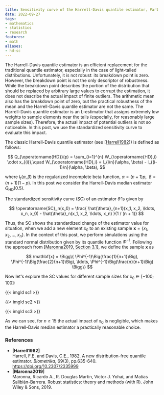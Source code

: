 ```yaml
---
title: Sensitivity curve of the Harrell-Davis quantile estimator, Part 1
date: 2022-09-27
tags:
- mathematics
- statistics
- research
features:
- math
aliases:
- hd-sc
---
```


The Harrell-Davis quantile estimator is an efficient replacement for the traditional quantile estimator,
  especially in the case of light-tailed distributions.
Unfortunately, it is not robust: its breakdown point is zero.
However, the breakdown point is not the only descriptor of robustness.
While the breakdown point describes the portion of the distribution that should be replaced by
  arbitrary large values to corrupt the estimation,
  it does not describe the actual impact of finite outliers.
The arithmetic mean also has the breakdown point of zero,
  but the practical robustness of the mean and the Harrell-Davis quantile estimator are not the same.
The Harrell-Davis quantile estimator is an L-estimator
  that assigns extremely low weights to sample elements near the tails
  (especially, for reasonably large sample sizes).
Therefore, the actual impact of potential outliers is not so noticeable.
In this post, we use the standardized sensitivity curve to evaluate this impact.

<!--more-->

The classic Harrell-Davis quantile estimator (see [[Harrell1982]](#Harrell1982)) is defined as follows:

$$
Q_{\operatorname{HD}}(p) = \sum_{i=1}^{n} W_{\operatorname{HD},i} \cdot x_{(i)},\quad
W_{\operatorname{HD},i} = I_{i/n}(\alpha, \beta) - I_{(i-1)/n}(\alpha, \beta),
$$

  where $I_t(\alpha, \beta)$ is the regularized incomplete beta function,
  $\alpha = (n+1)p$, $\;\beta = (n+1)(1-p)$.
In this post we consider the Harrell-Davis median estimator $Q_{\operatorname{HD}}(0.5)$.

The standardized sensitivity curve (SC) of an estimator $\hat{\theta}$ is given by

$$
\operatorname{SC}_n(x_0) = \frac{
  \hat{\theta}_{n+1}(x_1, x_2, \ldots, x_n, x_0) - \hat{\theta}_n(x_1, x_2, \ldots, x_n)
}{1 / (n + 1)}
$$

Thus, the SC shows the standardized change of the estimator value for situation,
  when we add a new element $x_0$ to an existing sample $\mathbf{x} = \{ x_1, x_2, \ldots, x_n \}$.
In the context of this post, we perform simulations using the standard normal distribution
  given by its quantile function $\Phi^{-1}$.
Following the approach from [[Maronna2019, Section 3.1]](#Maronna2019),
  we define the sample $\mathbf{x}$ as

$$
\mathbf{x} = \Bigg\{
  \Phi^{-1}\Big(\frac{1}{n+1}\Big),
  \Phi^{-1}\Big(\frac{2}{n+1}\Big),
  \ldots,
  \Phi^{-1}\Big(\frac{n}{n+1}\Big)
\Bigg\}
$$

Now let's explore the SC values for different sample sizes for $x_0 \in [-100; 100]$:

{{< imgld sc1 >}}

{{< imgld sc2 >}}

{{< imgld sc3 >}}

As we can see, for $n \geq 15$ the actual impact of $x_0$ is negligible,
  which makes the Harrell-Davis median estimator a practically reasonable choice.

### References

* <b id=Harrell1982>[Harrell1982]</b>  
  Harrell, F.E. and Davis, C.E., 1982. A new distribution-free quantile estimator.
  *Biometrika*, 69(3), pp.635-640.  
  https://doi.org/10.2307/2335999
* <b id="Maronna2019">[Maronna2019]</b>  
  Maronna, Ricardo A., R. Douglas Martin, Victor J. Yohai, and Matías Salibián-Barrera.
  Robust statistics: theory and methods (with R). John Wiley & Sons, 2019.